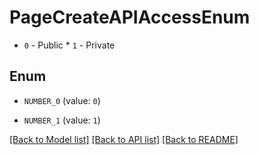 # PageCreateAPIAccessEnum

* `0` - Public * `1` - Private

## Enum

* `NUMBER_0` (value: `0`)

* `NUMBER_1` (value: `1`)

[[Back to Model list]](../README.md#documentation-for-models) [[Back to API list]](../README.md#documentation-for-api-endpoints) [[Back to README]](../README.md)


